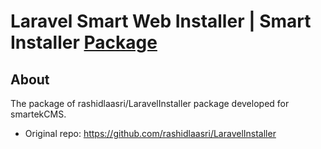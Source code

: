 # Laravel Smart Web Installer | Smart Installer [Package](https://packagist.org/packages/smarteknoloji/smart-installer)

## About
The package of rashidlaasri/LaravelInstaller package developed for smartekCMS.

* Original repo:
https://github.com/rashidlaasri/LaravelInstaller
